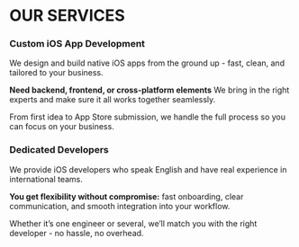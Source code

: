 # OUR SERVICES

### Custom iOS App Development

We design and build native iOS apps from the ground up - fast, clean, and tailored to your business.

**Need backend, frontend, or cross-platform elements** We bring in the right experts and make sure it all works together seamlessly.

From first idea to App Store submission, we handle the full process so you can focus on your business.

### Dedicated Developers

We provide iOS developers who speak English and have real experience in international teams.

**You get flexibility without compromise:** fast onboarding, clear communication, and smooth integration into your workflow.

Whether it’s one engineer or several, we’ll match you with the right developer - no hassle, no overhead.
